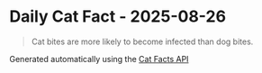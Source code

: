 # Daily Cat Fact - 2025-08-26

> Cat bites are more likely to become infected than dog bites.

Generated automatically using the [Cat Facts API](https://catfact.ninja)

